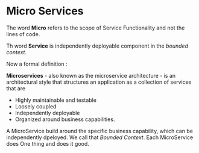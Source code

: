 # Micro Services

The word **Micro** refers to the scope of Service Functionality and not the lines of code. 

Th word **Service** is independently deployable component in the *bounded context*.

Now a formal definition :

**Microservices** - also known as the microservice architecture - is an architectural style that structures an application as a collection of services that are

- Highly maintainable and testable
- Loosely coupled
- Independently deployable
- Organized around business capabilities.

A MicroService build around the specific business capability, which can be independently dpeloyed. We call that *Bounded Context*. Each MicroService does One thing and does it good.
